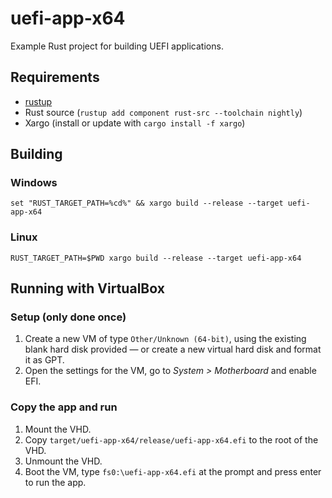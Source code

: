 # uefi-app-x64

Example Rust project for building UEFI applications.

## Requirements

  - [rustup](https://rustup.rs/)
  - Rust source (`rustup add component rust-src --toolchain nightly`)
  - Xargo (install or update with `cargo install -f xargo`)

## Building

### Windows

```batch
set "RUST_TARGET_PATH=%cd%" && xargo build --release --target uefi-app-x64
```

### Linux

```shell
RUST_TARGET_PATH=$PWD xargo build --release --target uefi-app-x64
```

## Running with VirtualBox

### Setup (only done once)

1. Create a new VM of type `Other/Unknown (64-bit)`, using the existing blank hard disk provided — or create a new virtual hard disk and format it as GPT.
2. Open the settings for the VM, go to _System > Motherboard_ and enable EFI.

### Copy the app and run

1. Mount the VHD.
2. Copy `target/uefi-app-x64/release/uefi-app-x64.efi` to the root of the VHD.
3. Unmount the VHD.
4. Boot the VM, type `fs0:\uefi-app-x64.efi` at the prompt and press enter to run the app.
